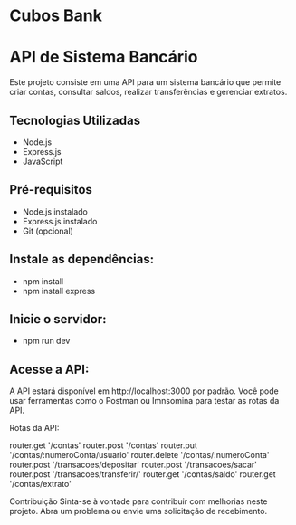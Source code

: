 # Cubos Bank

# API de Sistema Bancário

Este projeto consiste em uma API para um sistema bancário que permite criar contas, consultar saldos, realizar transferências e gerenciar extratos.

## Tecnologias Utilizadas

- Node.js
- Express.js
- JavaScript

## Pré-requisitos

- Node.js instalado 
- Express.js instalado
- Git (opcional)

## Instale as dependências:

- npm install
- npm install express

## Inicie o servidor:

- npm run dev

## Acesse a API:

A API estará disponível em http://localhost:3000 por padrão. Você pode usar ferramentas como o Postman ou Imnsomina para testar as rotas da API.

Rotas da API:

router.get '/contas'
router.post '/contas'
router.put '/contas/:numeroConta/usuario'
router.delete '/contas/:numeroConta'
router.post '/transacoes/depositar'
router.post '/transacoes/sacar'
router.post '/transacoes/transferir/'
router.get '/contas/saldo'
router.get '/contas/extrato'

Contribuição
Sinta-se à vontade para contribuir com melhorias neste projeto. Abra um problema ou envie uma solicitação de recebimento.
